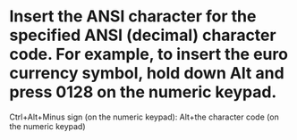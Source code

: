 # Insert the ANSI character for the specified ANSI (decimal) character code. For example, to insert the euro currency symbol, hold down Alt and press 0128 on the numeric keypad.

Ctrl+Alt+Minus sign (on the numeric keypad): Alt+the character code (on the numeric keypad)
